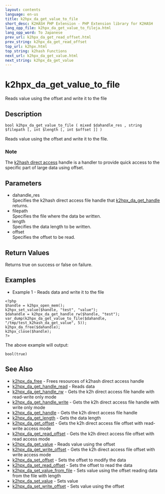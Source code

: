 ```yaml
---
layout: contents
language: en-us
title: k2hpx_da_get_value_to_file
short_desc: K2HASH PHP Extension - PHP Extension library for K2HASH
lang_opp_file: k2hpx_da_get_value_to_fileja.html
lang_opp_word: To Japanese
prev_url: k2hpx_da_get_read_offset.html
prev_string: k2hpx_da_get_read_offset
top_url: k2hpx.html
top_string: k2hash Functions
next_url: k2hpx_da_get_value.html
next_string: k2hpx_da_get_value
---
```


# k2hpx_da_get_value_to_file
Reads value using the offset and write it to the file

## Description
```
bool k2hpx_da_get_value_to_file ( mixed $dahandle_res , string $filepath [, int $length [, int $offset ]] )
```
Reads value using the offset and write it to the file. 

### Note
The [k2hash direct access](https://pages.ghe.corp.yahoo.co.jp/yjcore/k2hash_phpext/en/function.k2hpx-da-free.html) handle is a handler to provide quick access to the specific part of large data using offset. 

## Parameters
- dahandle_res  
Specifies the k2hash direct access file handle that [k2hpx_da_get_handle](k2hpx_da_get_handle.html) returns.
- filepath  
Specifies the file where the data be written.
- length  
Specifies the data length to be written.
- offset  
 Specifies the offset to be read.

## Return Values
Returns true on success or false on failure. 

## Examples
- Example 1 - Reads data and write it to the file
```
<?php
$handle = k2hpx_open_mem();
k2hpx_set_value($handle, "test", "value");
$dahandle = k2hpx_da_get_handle_rw($handle, "test");
var_dump(k2hpx_da_get_value_to_file($dahandle, "/tmp/test_k2hash_da_get_value", 5));
k2hpx_da_free($dahandle);
k2hpx_close($handle);
?>
```
The above example will output:
```
bool(true)
```

## See Also
- [k2hpx_da_free](k2hpx_da_free.html) - Frees resources of k2hash direct access handle
- [k2hpx_da_get_handle_read](k2hpx_da_get_handle_read.html) - Reads data
- [k2hpx_da_get_handle_rw](k2hpx_da_get_handle_rw.html) - Gets the k2h direct access file handle with read-write only mode
- [k2hpx_da_get_handle_write](k2hpx_da_get_handle_write.html) - Gets the k2h direct access file handle with write only mode
- [k2hpx_da_get_handle](k2hpx_da_get_handle.html) - Gets the k2h direct access file handle
- [k2hpx_da_get_length](k2hpx_da_get_length.html) - Gets the data length
- [k2hpx_da_get_offset](k2hpx_da_get_offset.html) - Gets the k2h direct access file offset with read-write access mode
- [k2hpx_da_get_read_offset](k2hpx_da_get_read_offset.html) - Gets the k2h direct access file offset with read access mode
- [k2hpx_da_get_value](k2hpx_da_get_value.html) - Reads value using the offset
- [k2hpx_da_get_write_offset](k2hpx_da_get_write_offset.html) - Gets the k2h direct access file offset with write access mode
- [k2hpx_da_set_offset](k2hpx_da_set_offset.html) - Sets the offset to modify the data
- [k2hpx_da_set_read_offset](k2hpx_da_set_read_offset.html) - Sets the offset to read the data
- [k2hpx_da_set_value_from_file](k2hpx_da_set_value_from_file.html) - Sets value using the offset reading data from the file with length
- [k2hpx_da_set_value](k2hpx_da_set_value.html) - Sets value
- [k2hpx_da_set_write_offset](k2hpx_da_set_write_offset.html) - Sets value using the offset
